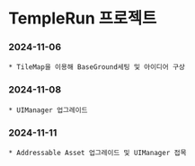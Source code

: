 # TempleRun 프로젝트

### 2024-11-06
    * TileMap을 이용해 BaseGround세팅 및 아이디어 구상
### 2024-11-08
    * UIManager 업그레이드
### 2024-11-11
    * Addressable Asset 업그레이드 및 UIManager 접목